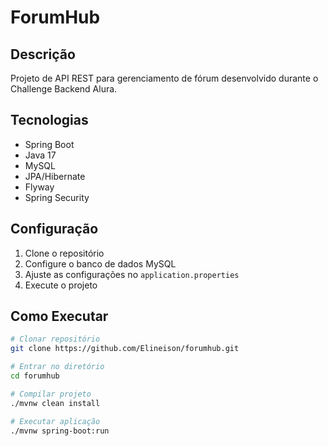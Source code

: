 # ForumHub

## Descrição
Projeto de API REST para gerenciamento de fórum desenvolvido durante o Challenge Backend Alura.

## Tecnologias
- Spring Boot
- Java 17
- MySQL
- JPA/Hibernate
- Flyway
- Spring Security

## Configuração
1. Clone o repositório
2. Configure o banco de dados MySQL
3. Ajuste as configurações no `application.properties`
4. Execute o projeto

## Como Executar
```bash
# Clonar repositório
git clone https://github.com/Elineison/forumhub.git

# Entrar no diretório
cd forumhub

# Compilar projeto
./mvnw clean install

# Executar aplicação
./mvnw spring-boot:run